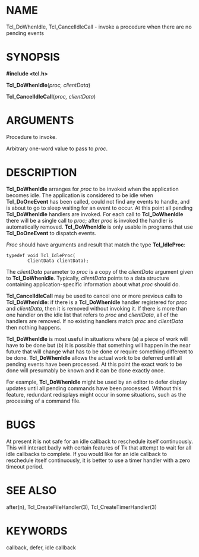 # NAME

Tcl_DoWhenIdle, Tcl_CancelIdleCall - invoke a procedure when there are
no pending events

# SYNOPSIS

**#include \<tcl.h\>**

**Tcl_DoWhenIdle**(*proc, clientData*)

**Tcl_CancelIdleCall**(*proc, clientData*)

# ARGUMENTS

Procedure to invoke.

Arbitrary one-word value to pass to *proc*.

# DESCRIPTION

**Tcl_DoWhenIdle** arranges for *proc* to be invoked when the
application becomes idle. The application is considered to be idle when
**Tcl_DoOneEvent** has been called, could not find any events to handle,
and is about to go to sleep waiting for an event to occur. At this point
all pending **Tcl_DoWhenIdle** handlers are invoked. For each call to
**Tcl_DoWhenIdle** there will be a single call to *proc*; after *proc*
is invoked the handler is automatically removed. **Tcl_DoWhenIdle** is
only usable in programs that use **Tcl_DoOneEvent** to dispatch events.

*Proc* should have arguments and result that match the type
**Tcl_IdleProc**:

    typedef void Tcl_IdleProc(
            ClientData clientData);

The *clientData* parameter to *proc* is a copy of the *clientData*
argument given to **Tcl_DoWhenIdle**. Typically, *clientData* points to
a data structure containing application-specific information about what
*proc* should do.

**Tcl_CancelIdleCall** may be used to cancel one or more previous calls
to **Tcl_DoWhenIdle**: if there is a **Tcl_DoWhenIdle** handler
registered for *proc* and *clientData*, then it is removed without
invoking it. If there is more than one handler on the idle list that
refers to *proc* and *clientData*, all of the handlers are removed. If
no existing handlers match *proc* and *clientData* then nothing happens.

**Tcl_DoWhenIdle** is most useful in situations where (a) a piece of
work will have to be done but (b) it is possible that something will
happen in the near future that will change what has to be done or
require something different to be done. **Tcl_DoWhenIdle** allows the
actual work to be deferred until all pending events have been processed.
At this point the exact work to be done will presumably be known and it
can be done exactly once.

For example, **Tcl_DoWhenIdle** might be used by an editor to defer
display updates until all pending commands have been processed. Without
this feature, redundant redisplays might occur in some situations, such
as the processing of a command file.

# BUGS

At present it is not safe for an idle callback to reschedule itself
continuously. This will interact badly with certain features of Tk that
attempt to wait for all idle callbacks to complete. If you would like
for an idle callback to reschedule itself continuously, it is better to
use a timer handler with a zero timeout period.

# SEE ALSO

after(n), Tcl_CreateFileHandler(3), Tcl_CreateTimerHandler(3)

# KEYWORDS

callback, defer, idle callback

<!---
Copyright (c) 1990 The Regents of the University of California
Copyright (c) 1994-1996 Sun Microsystems, Inc
-->

